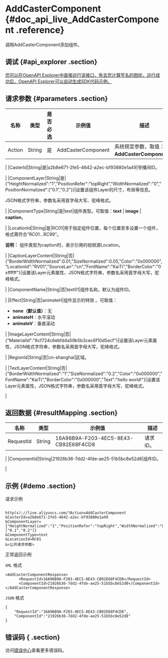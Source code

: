 # AddCasterComponent {#doc_api_live_AddCasterComponent .reference}

调用AddCasterComponent添加组件。

## 调试 {#api_explorer .section}

[您可以在OpenAPI Explorer中直接运行该接口，免去您计算签名的困扰。运行成功后，OpenAPI Explorer可以自动生成SDK代码示例。](https://api.aliyun.com/#product=live&api=AddCasterComponent&type=RPC&version=2016-11-01)

## 请求参数 {#parameters .section}

|名称|类型|是否必选|示例值|描述|
|--|--|----|---|--|
|Action|String|是|AddCasterComponent|系统规定参数，取值：**AddCasterComponent**。

 |
|CasterId|String|是|a2b8e671-2fe5-4642-a2ec-bf93880e1a49|导播间ID。

 |
|ComponentLayer|String|是|\{"HeightNormalized":"1","PositionRefer":"topRight","WidthNormalized":"0","PositionNormalized":\["0.1","0.2"\]\}|设置该组件Layer的尺寸，布局等信息。

 JSON格式字符串，参数名采用首字母大写、驼峰格式。

 |
|ComponentType|String|是|text|组件类型。可取值：**text** | **image** | **caption**。

 |
|LocationId|String|是|RC01|用于指定组件位置，每个位置至多设置一个组件，格式需符合“RC01…RC99”。

 **说明：** 组件类型为caption时，表示引用的视频源Location。

 |
|CaptionLayerContent|String|否|\{"BorderWidthNormalized":0.01,"SizeNormalized":0.05,"Color":"0x000000","LocationId":"RV01","SourceLan":"cn","FontName":"KaiTi","BorderColor":"0xffffff"\}|设置该Layer元素属性，JSON格式字符串，参数名采用首字母大写，驼峰格式。

 |
|ComponentName|String|否|text01|组件名称。默认为组件ID。

 |
|Effect|String|否|animateH|组件显示的特效 。可取值：

 -   **none（默认值）**：无
-   **animateH**：水平滚动
-   **animateV**：垂直滚动

 |
|ImageLayerContent|String|否|\{"MaterialId":"6cf724c6ebfd4a59b5b3cec6f10d5ecf"\}|设置该Layer元素属性，JSON格式字符串，参数名采用首字母大写，驼峰格式。

 |
|RegionId|String|否|cn-shanghai|区域。

 |
|TextLayerContent|String|否|\{"BorderWidthNormalized":"1","SizeNormalized":"0.2","Color":"0x000000","FontName":"KaiTi","BorderColor":"0x000000","Text":"hello world!"\}|设置该Layer元素属性，JSON格式字符串，参数名采用首字母大写，驼峰格式。

 |

## 返回数据 {#resultMapping .section}

|名称|类型|示例值|描述|
|--|--|---|--|
|RequestId|String|16A96B9A-F203-4EC5-8E43-CB92E68F4CD8|请求ID。

 |
|ComponentId|String|21926b36-7dd2-4fde-ae25-51b5bc8e52d8|组件ID。

 |

## 示例 {#demo .section}

请求示例

``` {#request_demo}

http(s)://live.aliyuncs.com/?Action=AddCasterComponent
&CasterId=a2b8e671-2fe5-4642-a2ec-bf93880e1a49
&ComponentLayer={"HeightNormalized":"1","PositionRefer":"topRight","WidthNormalized":"0","PositionNormalized":["0.1","0.2"]}
&ComponentType=text
&LocationId=RC01
&<公共请求参数>

```

正常返回示例

`XML` 格式

``` {#xml_return_success_demo}
<AddCasterComponentResponse>
	  <RequestId>16A96B9A-F203-4EC5-8E43-CB92E68F4CD8</RequestId>
	  <ComponentId>21926b36-7dd2-4fde-ae25-51b5bc8e52d8</ComponentId>
</AddCasterComponentResponse>
```

`JSON` 格式

``` {#json_return_success_demo}
{
	"RequestId":"16A96B9A-F203-4EC5-8E43-CB92E68F4CD8",
	"ComponentId":"21926b36-7dd2-4fde-ae25-51b5bc8e52d8"
}
```

## 错误码 { .section}

访问[错误中心](https://error-center.aliyun.com/status/product/live)查看更多错误码。

